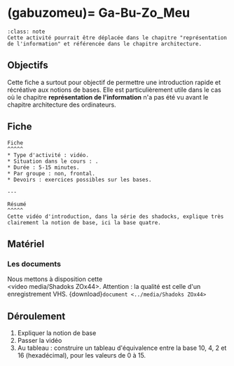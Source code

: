 (gabuzomeu)=
Ga-Bu-Zo_Meu
===========================

```{admonition} Attention
:class: note
Cette activité pourrait être déplacée dans le chapitre "représentation de l'information" et référencée dans le chapitre architecture.
```

## Objectifs
Cette fiche a surtout pour objectif de permettre une introduction rapide et récréative aux notions de bases. Elle est particulièrement utile dans le cas où le chapitre **représentation de l'information** n'a pas été vu avant le chapitre architecture des ordinateurs.

## Fiche
````{panels}
Fiche
^^^^^
* Type d'activité : vidéo.
* Situation dans le cours : .
* Durée : 5-15 minutes.
* Par groupe : non, frontal.
* Devoirs : exercices possibles sur les bases.

---

Résumé
^^^^^
Cette vidéo d'introduction, dans la série des shadocks, explique très clairement la notion de base, ici la base quatre.

````

## Matériel
### Les documents

Nous mettons à disposition cette  
<video media/Shadoks ZOx44>. Attention : la qualité est celle d'un enregistrement VHS.
{download}`document <../media/Shadoks ZOx44>`

## Déroulement

1. Expliquer la notion de base
2. Passer la vidéo
3. Au tableau : construire un tableau d'équivalence entre la base 10, 4, 2 et 16 (hexadécimal), pour les valeurs de 0 à 15.


